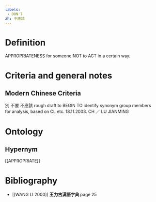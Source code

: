 ```yaml
---
labels: 
 - DON'T
zh: 不應該
---
```


# Definition
APPROPRIATENESS for someone NOT to ACT in a certain way.
# Criteria and general notes
## Modern Chinese Criteria
別
不要
不應該
rough draft to BEGIN TO identify synonym group members for analysis, based on CL etc. 18.11.2003. CH ／ LU JIANMING
# Ontology

## Hypernym
[[APPROPRIATE]]
# Bibliography
- [[WANG LI 2000]]
**王力古漢語字典** page 25
